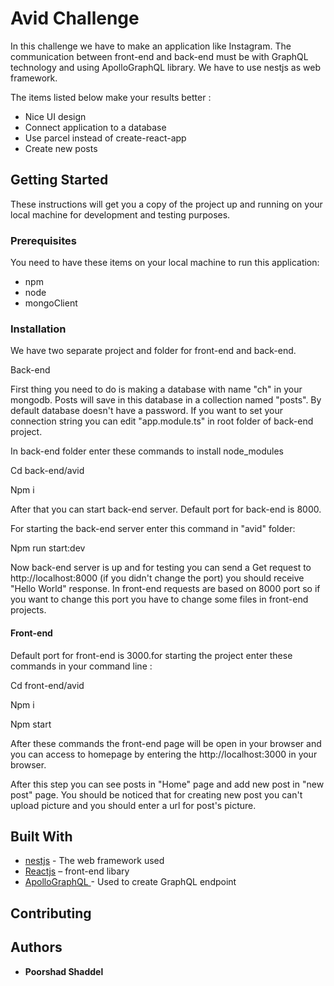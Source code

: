 # Avid Challenge

In this challenge we have to make an application like Instagram. The communication between front-end and back-end must be with GraphQL technology and using ApolloGraphQL library. We have to use nestjs as web framework.

The items listed below make your results better :

- Nice UI design
- Connect application to a database
- Use parcel instead of create-react-app
- Create new posts

## **Getting Started**

These instructions will get you a copy of the project up and running on your local machine for development and testing purposes.

### **Prerequisites**

You need to have these items on your local machine to run this application:

- npm
- node
- mongoClient

### **Installation**

We have two separate project and folder for front-end and back-end.

Back-end

First thing you need to do is making a database with name &quot;ch&quot; in your mongodb. Posts will save in this database in a collection named &quot;posts&quot;. By default database doesn&#39;t have a password. If you want to set your connection string you can edit &quot;app.module.ts&quot; in root folder of back-end project.

In back-end folder enter these commands to install node\_modules

Cd back-end/avid

Npm i

After that you can start back-end server. Default port for back-end is 8000.

For starting the back-end server enter this command in &quot;avid&quot; folder:

Npm run start:dev

Now back-end server is up and for testing you can send a Get request to http://localhost:8000 (if you didn&#39;t change the port) you should receive &quot;Hello World&quot; response. In front-end requests are based on 8000 port so if you want to change this port you have to change some files in front-end projects.

#### Front-end

Default port for front-end is 3000.for starting the project enter these commands in your command line :

Cd front-end/avid

Npm i

Npm start

After these commands the front-end page will be open in your browser and you can access to homepage by entering the http://localhost:3000 in your browser.

After this step you can see posts in &quot;Home&quot; page and add new post in &quot;new post&quot; page. You should be noticed that for creating new post you can&#39;t upload picture and you should enter a url for post&#39;s picture.

## **Built With**

- [nestjs](https://nestjs.com) - The web framework used
- [Reactjs](https://reactjs.org/) – front-end libary
- [ApolloGraphQL ](https://apollographql.com)- Used to create GraphQL endpoint

## **Contributing**

## **Authors**

- **Poorshad Shaddel**
